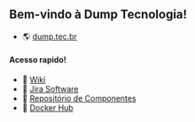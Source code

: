 ## Bem-vindo à Dump Tecnologia!

- 🌎 [dump.tec.br](https://dump.tec.br)

#### Acesso rapido!
- 📙 [Wiki](https://github.com/dumptecnologia/.github/wiki/%F0%9F%8F%A0-Home)
- 🔷 [Jira Software](https://dumptec.atlassian.net/)
- 🧩 [Repositório de Componentes](https://github.com/dump-components)
- 🐳 [Docker Hub](https://hub.docker.com/u/dumptec)
<!--

**Here are some ideas to get you started:**

🙋‍♀️ A short introduction - what is your organization all about?
🌈 Contribution guidelines - how can the community get involved?
👩‍💻 Useful resources - where can the community find your docs? Is there anything else the community should know?
🍿 Fun facts - what does your team eat for breakfast?
🧙 Remember, you can do mighty things with the power of [Markdown](https://docs.github.com/github/writing-on-github/getting-started-with-writing-and-formatting-on-github/basic-writing-and-formatting-syntax)
-->
